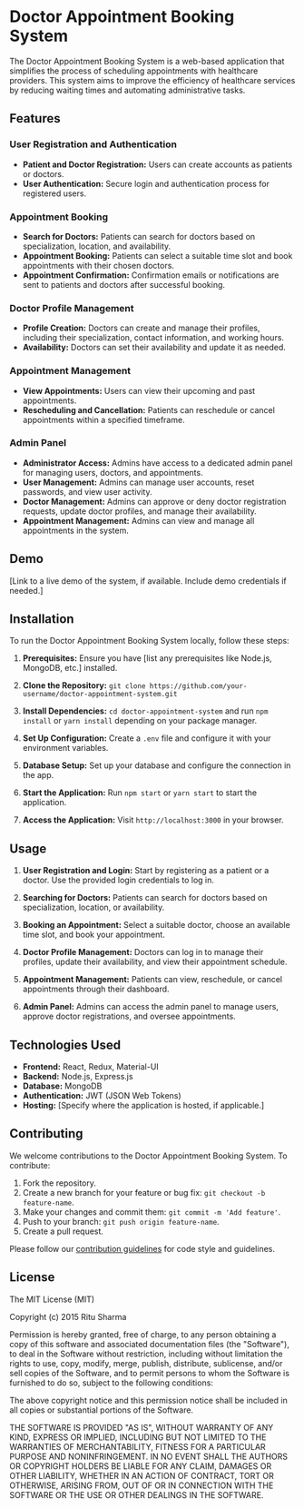 # Doctor Appointment Booking System

The Doctor Appointment Booking System is a web-based application that simplifies the process of scheduling appointments with healthcare providers. This system aims to improve the efficiency of healthcare services by reducing waiting times and automating administrative tasks.

## Features

### User Registration and Authentication

- **Patient and Doctor Registration:** Users can create accounts as patients or doctors.
- **User Authentication:** Secure login and authentication process for registered users.

### Appointment Booking

- **Search for Doctors:** Patients can search for doctors based on specialization, location, and availability.
- **Appointment Booking:** Patients can select a suitable time slot and book appointments with their chosen doctors.
- **Appointment Confirmation:** Confirmation emails or notifications are sent to patients and doctors after successful booking.

### Doctor Profile Management

- **Profile Creation:** Doctors can create and manage their profiles, including their specialization, contact information, and working hours.
- **Availability:** Doctors can set their availability and update it as needed.

### Appointment Management

- **View Appointments:** Users can view their upcoming and past appointments.
- **Rescheduling and Cancellation:** Patients can reschedule or cancel appointments within a specified timeframe.

### Admin Panel

- **Administrator Access:** Admins have access to a dedicated admin panel for managing users, doctors, and appointments.
- **User Management:** Admins can manage user accounts, reset passwords, and view user activity.
- **Doctor Management:** Admins can approve or deny doctor registration requests, update doctor profiles, and manage their availability.
- **Appointment Management:** Admins can view and manage all appointments in the system.

## Demo

[Link to a live demo of the system, if available. Include demo credentials if needed.]

## Installation

To run the Doctor Appointment Booking System locally, follow these steps:

1. **Prerequisites:** Ensure you have [list any prerequisites like Node.js, MongoDB, etc.] installed.

2. **Clone the Repository:** `git clone https://github.com/your-username/doctor-appointment-system.git`

3. **Install Dependencies:** `cd doctor-appointment-system` and run `npm install` or `yarn install` depending on your package manager.

4. **Set Up Configuration:** Create a `.env` file and configure it with your environment variables.

5. **Database Setup:** Set up your database and configure the connection in the app.

6. **Start the Application:** Run `npm start` or `yarn start` to start the application.

7. **Access the Application:** Visit `http://localhost:3000` in your browser.

## Usage

1. **User Registration and Login:** Start by registering as a patient or a doctor. Use the provided login credentials to log in.

2. **Searching for Doctors:** Patients can search for doctors based on specialization, location, or availability.

3. **Booking an Appointment:** Select a suitable doctor, choose an available time slot, and book your appointment.

4. **Doctor Profile Management:** Doctors can log in to manage their profiles, update their availability, and view their appointment schedule.

5. **Appointment Management:** Patients can view, reschedule, or cancel appointments through their dashboard.

6. **Admin Panel:** Admins can access the admin panel to manage users, approve doctor registrations, and oversee appointments.

## Technologies Used

- **Frontend:** React, Redux, Material-UI
- **Backend:** Node.js, Express.js
- **Database:** MongoDB
- **Authentication:** JWT (JSON Web Tokens)
- **Hosting:** [Specify where the application is hosted, if applicable.]

## Contributing

We welcome contributions to the Doctor Appointment Booking System. To contribute:

1. Fork the repository.
2. Create a new branch for your feature or bug fix: `git checkout -b feature-name`.
3. Make your changes and commit them: `git commit -m 'Add feature'`.
4. Push to your branch: `git push origin feature-name`.
5. Create a pull request.

Please follow our [contribution guidelines](CONTRIBUTING.md) for code style and guidelines.

## License

The MIT License (MIT)

Copyright (c) 2015 Ritu Sharma

Permission is hereby granted, free of charge, to any person obtaining a copy of this software and associated documentation files (the "Software"), to deal in the Software without restriction, including without limitation the rights to use, copy, modify, merge, publish, distribute, sublicense, and/or sell copies of the Software, and to permit persons to whom the Software is furnished to do so, subject to the following conditions:

The above copyright notice and this permission notice shall be included in all copies or substantial portions of the Software.

THE SOFTWARE IS PROVIDED "AS IS", WITHOUT WARRANTY OF ANY KIND, EXPRESS OR IMPLIED, INCLUDING BUT NOT LIMITED TO THE WARRANTIES OF MERCHANTABILITY, FITNESS FOR A PARTICULAR PURPOSE AND NONINFRINGEMENT. IN NO EVENT SHALL THE AUTHORS OR COPYRIGHT HOLDERS BE LIABLE FOR ANY CLAIM, DAMAGES OR OTHER LIABILITY, WHETHER IN AN ACTION OF CONTRACT, TORT OR OTHERWISE, ARISING FROM, OUT OF OR IN CONNECTION WITH THE SOFTWARE OR THE USE OR OTHER DEALINGS IN THE SOFTWARE.
